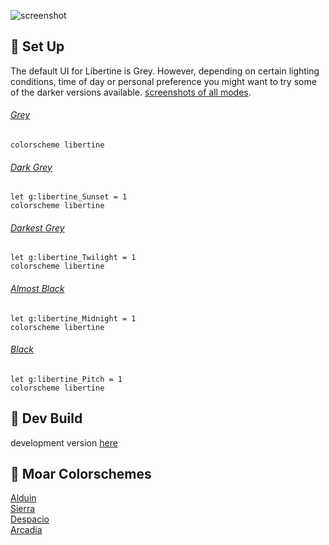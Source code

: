 ![screenshot](https://user-images.githubusercontent.com/11221489/33653696-b6dad206-da22-11e7-80ae-3481397e1bec.png)

:space_invader: Set Up
------
The default UI for Libertine is Grey. However, depending on certain lighting conditions, time of day or personal preference you might want to try some of the darker versions available. [screenshots of all modes](https://github.com/AlessandroYorba/Libertine/issues/1).

###### [Grey]()
```
colorscheme libertine 
```

###### [Dark Grey](https://user-images.githubusercontent.com/11221489/33653243-4b9284c2-da21-11e7-9de0-c3b209d2565c.png)
```
let g:libertine_Sunset = 1
colorscheme libertine
```

###### [Darkest Grey](https://user-images.githubusercontent.com/11221489/33653269-6aab4dd0-da21-11e7-91d2-7d11614373eb.png)
```
let g:libertine_Twilight = 1
colorscheme libertine
```

###### [Almost Black](https://user-images.githubusercontent.com/11221489/33653312-8dbda67e-da21-11e7-8844-b5a1b3702f93.png)
```
let g:libertine_Midnight = 1
colorscheme libertine
```

###### [Black](https://user-images.githubusercontent.com/11221489/33653340-a833496e-da21-11e7-9b63-3111fe560a75.png)
```
let g:libertine_Pitch = 1
colorscheme libertine
```

:crescent_moon: Dev Build
----------------------------
development version [here](https://github.com/AlessandroYorba/Libertine/tree/nightly)

:octopus: Moar Colorschemes
-------
[Alduin](https://github.com/AlessandroYorba/Alduin)<br>
[Sierra](https://github.com/AlessandroYorba/Sierra)<br>
[Despacio](https://github.com/AlessandroYorba/Despacio)<br>
[Arcadia](https://github.com/AlessandroYorba/Arcadia)<br>
